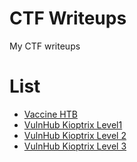 # CTF Writeups

My CTF writeups

# List

- [Vaccine HTB](https://github.com/benjibrown/ctf-writeups/blob/main/HTB/vaccine.md)
- [VulnHub Kioptrix Level1](https://github.com/benjibrown/ctf-writeups/blob/main/VulnHub/kioptrix1.md)
- [VulnHub Kioptrix Level 2](https://github.com/benjibrown/ctf-writeups/blob/main/VulnHub/kioptrix2.md)
- [VulnHub Kioptrix Level 3](https://github.com/benjibrown/ctf-writeups/blob/main/VulnHub/kioptrix3.md) 
